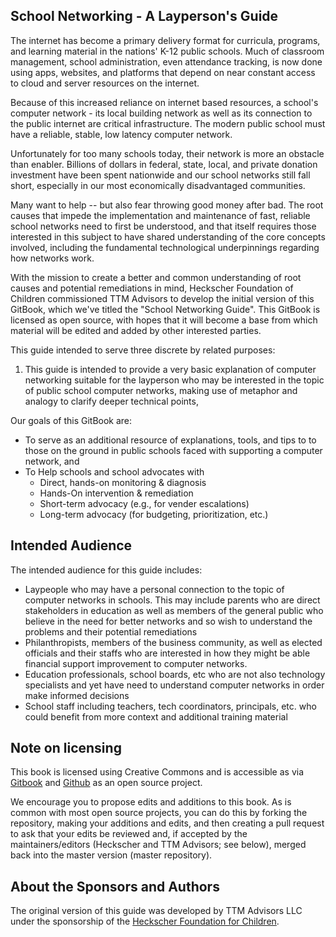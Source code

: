 ## School Networking - A Layperson's Guide

The internet has become a primary delivery format for curricula, programs, and learning material in the nations' K-12 public schools. Much of classroom management, school administration, even attendance tracking, is now done using apps, websites, and platforms that depend on near constant access to cloud and server resources on the internet.

Because of this increased reliance on internet based resources, a school's computer network - its local building network as well as its connection to the public internet are critical infrastructure. The modern public school must have a reliable, stable, low latency computer network.

Unfortunately for too many schools today, their network is more an obstacle than enabler. Billions of dollars in federal, state, local, and private donation investment have been spent nationwide and our school networks still fall short, especially in our most economically disadvantaged communities.

Many want to help -- but also fear throwing good money after bad. The root causes that impede the implementation and maintenance of fast, reliable school networks need to first be understood, and that itself requires those interested in this subject to have shared understanding of the core concepts involved, including the fundamental technological underpinnings regarding how networks work.

With the mission to create a better and common understanding of root causes and potential remediations in mind, Heckscher Foundation of Children commissioned TTM Advisors to develop the initial version of this GitBook, which we've titled the "School Networking Guide". This GitBook is licensed as open source, with hopes that it will become a base from which material will be edited and added by other interested parties.

This guide intended to serve three discrete by related purposes:
1. This guide is intended to provide a very basic explanation of computer networking suitable for the layperson who may be interested in the topic of public school computer networks, making use of metaphor and analogy to clarify deeper technical points,

Our goals of this GitBook are:


* To serve as an additional resource of explanations, tools, and tips to to those on the ground in public schools faced with supporting a computer network, and
* To Help schools and school advocates with
	* Direct, hands-on monitoring & diagnosis
	* Hands-On intervention & remediation
	* Short-term advocacy (e.g., for vender escalations)
	* Long-term advocacy (for budgeting, prioritization, etc.)

## Intended Audience

The intended audience for this guide includes:

* Laypeople who may have a personal connection to the topic of computer networks in schools. This may include parents who are direct stakeholders in education as well as members of the general public who believe in the need for better networks and so wish to understand the problems and their potential remediations
* Philanthropists, members of the business community, as well as elected officials and their staffs who are interested in how they might be able financial support improvement to computer networks.
* Education professionals, school boards, etc who are not also technology specialists and yet have need to understand computer networks in order make informed decisions
* School staff including teachers, tech coordinators, principals, etc. who could benefit from more context and additional training material

## Note on licensing

This book is licensed using Creative Commons and is accessible as via [Gitbook](https://www.gitbook.com/book/ttm-advisors/school-network-diagnostic-guide/) and [Github](https://github.com/ttm-advisors/school-network-diagnostic-guide) as an open source project.

We encourage you to propose edits and additions to this book. As is common with most open source projects, you can do this by forking the repository, making your additions and edits, and then creating a pull request to ask that your edits be reviewed and, if accepted by the maintainers/editors (Heckscher and TTM Advisors; see below), merged back into the master version \(master repository\).

## About the Sponsors and Authors

The original version of this guide was developed by TTM Advisors LLC under the sponsorship of the [Heckscher Foundation for Children](https://www.heckscherfoundation.org/).
